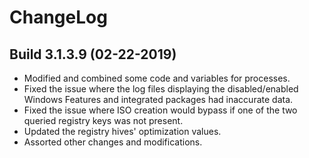 # ChangeLog #

## Build 3.1.3.9 (02-22-2019) ##

- Modified and combined some code and variables for processes.
- Fixed the issue where the log files displaying the disabled/enabled Windows Features and integrated packages had inaccurate data.
- Fixed the issue where ISO creation would bypass if one of the two queried registry keys was not present.
- Updated the registry hives' optimization values.
- Assorted other changes and modifications.